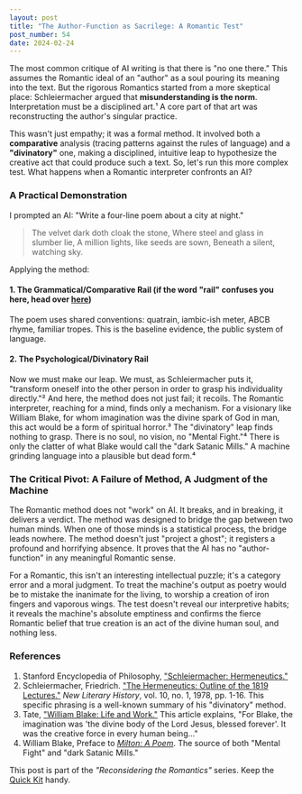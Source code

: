 ```yaml
---
layout: post
title: "The Author-Function as Sacrilege: A Romantic Test"
post_number: 54
date: 2024-02-24
---
```


The most common critique of AI writing is that there is "no one there." This assumes the Romantic ideal of an "author" as a soul pouring its meaning into the text. But the rigorous Romantics started from a more skeptical place: Schleiermacher argued that **misunderstanding is the norm**. Interpretation must be a disciplined art.¹ A core part of that art was reconstructing the author's singular practice.

This wasn't just empathy; it was a formal method. It involved both a **comparative** analysis (tracing patterns against the rules of language) and a **"divinatory"** one, making a disciplined, intuitive leap to hypothesize the creative act that could produce such a text. So, let's run this more complex test. What happens when a Romantic interpreter confronts an AI?

### A Practical Demonstration

I prompted an AI: "Write a four-line poem about a city at night."

> The velvet dark doth cloak the stone,
> Where steel and glass in slumber lie,
> A million lights, like seeds are sown,
> Beneath a silent, watching sky.

Applying the method:

#### 1. The Grammatical/Comparative Rail (if the word "rail" confuses you here, head over [here](/romantic-kit-hermeneutics))

The poem uses shared conventions: quatrain, iambic-ish meter, ABCB rhyme, familiar tropes. This is the baseline evidence, the public system of language.

#### 2. The Psychological/Divinatory Rail

Now we must make our leap. We must, as Schleiermacher puts it, "transform oneself into the other person in order to grasp his individuality directly."² And here, the method does not just fail; it recoils. The Romantic interpreter, reaching for a mind, finds only a mechanism. For a visionary like William Blake, for whom imagination was the divine spark of God in man, this act would be a form of spiritual horror.³ The "divinatory" leap finds nothing to grasp. There is no soul, no vision, no "Mental Fight."⁴ There is only the clatter of what Blake would call the "dark Satanic Mills." A machine grinding language into a plausible but dead form.⁴

### The Critical Pivot: A Failure of Method, A Judgment of the Machine

The Romantic method does not "work" on AI. It breaks, and in breaking, it delivers a verdict. The method was designed to bridge the gap between two human minds. When one of those minds is a statistical process, the bridge leads nowhere. The method doesn't just "project a ghost"; it registers a profound and horrifying absence. It proves that the AI has no "author-function" in any meaningful Romantic sense.

For a Romantic, this isn't an interesting intellectual puzzle; it's a category error and a moral judgment. To treat the machine's output as poetry would be to mistake the inanimate for the living, to worship a creation of iron fingers and vaporous wings. The test doesn't reveal our interpretive habits; it reveals the machine's absolute emptiness and confirms the fierce Romantic belief that true creation is an act of the divine human soul, and nothing less.

### References

1. Stanford Encyclopedia of Philosophy, ["Schleiermacher: Hermeneutics."](https://plato.stanford.edu/entries/schleiermacher/#Herm)
2. Schleiermacher, Friedrich. ["The Hermeneutics: Outline of the 1819 Lectures."](https://www.jstor.org/stable/468302) *New Literary History*, vol. 10, no. 1, 1978, pp. 1-16. This specific phrasing is a well-known summary of his "divinatory" method.
3. Tate, ["William Blake: Life and Work."](https://www.tate.org.uk/art/artists/william-blake-39) This article explains, "For Blake, the imagination was 'the divine body of the Lord Jesus, blessed forever'. It was the creative force in every human being..."
4. William Blake, Preface to [*Milton: A Poem*](https://blakearchive.org/work/milton). The source of both "Mental Fight" and "dark Satanic Mills."

This post is part of the *"Reconsidering the Romantics"* series. Keep the [Quick Kit](/romantic-quick-kit) handy.